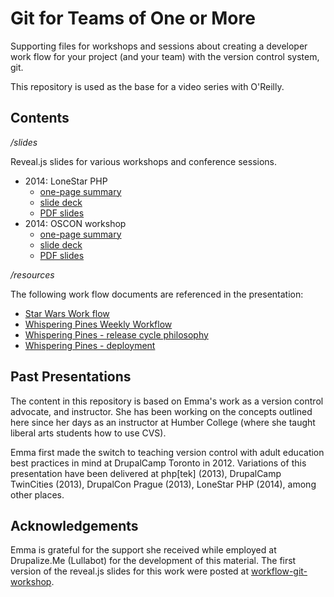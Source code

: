 Git for Teams of One or More
=====================

Supporting files for workshops and sessions about creating a
developer work flow for your project (and your team) with the
version control system, git.

This repository is used as the base for a video series with O'Reilly.

## Contents

*/slides*

Reveal.js slides for various workshops and conference sessions.

- 2014: LoneStar PHP
  - [one-page summary](slides/slides/session-lonestarphp-strategy.md)
  - [slide deck](http://emmajane.github.io/gitforteams/slides/slides/session-lonestar.html)
  - [PDF slides](http://emmajane.github.io/gitforteams/handouts/slides-gitforteams-lonestarphp.pdf)
- 2014: OSCON workshop
  - [one-page summary](slides/slides/workshop-oscon-gitforteams.md)
  - [slide deck](http://emmajane.github.io/gitforteams/slides/slides/workshop-oscon.html)
  - [PDF slides](http://emmajane.github.io/gitforteams/handouts/slides-gitforteams-oscon.pdf)

*/resources*

The following work flow documents are referenced in the presentation:

- [Star Wars Work flow](resources/workflow-sample-starwars.md)
- [Whispering Pines Weekly Workflow](resources/workflow-sample-whisperingpines-code.md)
- [Whispering Pines - release cycle philosophy](resources/workflow-sample-whisperingpines-releasecycle.md)
- [Whispering Pines - deployment](resources/workflow-sample-whisperingpines-deployment.md)

## Past Presentations

The content in this repository is based on Emma's work as a
version control advocate, and instructor. She has been working
on the concepts outlined here since her days as an instructor at
Humber College (where she taught liberal arts
students how to use CVS).

Emma first made the switch to teaching version control with
adult education best practices in mind at DrupalCamp Toronto in
2012. Variations of this presentation have been delivered at 
php[tek] (2013), DrupalCamp TwinCities (2013), DrupalCon Prague 
(2013), LoneStar PHP (2014), among other places.

## Acknowledgements

Emma is grateful for the support she received while employed at
Drupalize.Me (Lullabot) for the development of this material.
The first version of the reveal.js slides for this work were posted
at [workflow-git-workshop](https://github.com/DrupalizeMe/workflow-git-workshop).

